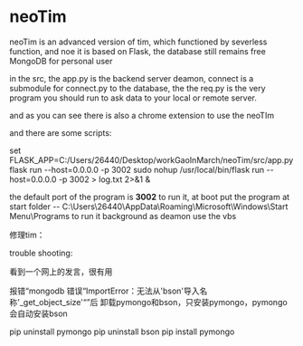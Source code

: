 # neoTim

neoTim is an advanced version of tim, which functioned by severless function, and noe it is based on Flask, the database still remains free MongoDB for personal user


in the src, the app.py is the backend server deamon, connect is a submodule for connect.py to the database, the the req.py is the very program you should run to ask data to your local or remote server.

and as you can see there is also a chrome extension to use the neoTIm

and there are some scripts:

set FLASK_APP=C:/Users/26440/Desktop/workGaoInMarch/neoTim/src/app.py
flask run --host=0.0.0.0 -p 3002
sudo nohup /usr/local/bin/flask run --host=0.0.0.0 -p 3002 > log.txt 2>&1 &

the default port of the program is **3002**
to run it, at boot put the program at start folder --                  C:\Users\26440\AppData\Roaming\Microsoft\Windows\Start Menu\Programs
to run it background as deamon use the vbs 

修理tim：

trouble shooting:

看到一个网上的发言，很有用

报错“mongodb 错误“ImportError：无法从'bson'导入名称'_get_object_size'“”后
卸载pymongo和bson，只安装pymongo，pymongo会自动安装bson

pip uninstall pymongo
pip uninstall bson
pip install pymongo










